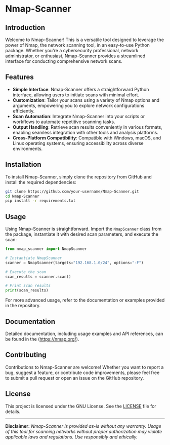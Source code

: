 # Nmap-Scanner

## Introduction
Welcome to Nmap-Scanner! This is a versatile tool designed to leverage the power of Nmap, the network scanning tool, in an easy-to-use Python package. Whether you're a cybersecurity professional, network administrator, or enthusiast, Nmap-Scanner provides a streamlined interface for conducting comprehensive network scans.

## Features
- **Simple Interface**: Nmap-Scanner offers a straightforward Python interface, allowing users to initiate scans with minimal effort.
- **Customization**: Tailor your scans using a variety of Nmap options and arguments, empowering you to explore network configurations efficiently.
- **Scan Automation**: Integrate Nmap-Scanner into your scripts or workflows to automate repetitive scanning tasks.
- **Output Handling**: Retrieve scan results conveniently in various formats, enabling seamless integration with other tools and analysis platforms.
- **Cross-Platform Compatibility**: Compatible with Windows, macOS, and Linux operating systems, ensuring accessibility across diverse environments.

## Installation
To install Nmap-Scanner, simply clone the repository from GitHub and install the required dependencies:

```bash
git clone https://github.com/your-username/Nmap-Scanner.git
cd Nmap-Scanner
pip install -r requirements.txt
```

## Usage
Using Nmap-Scanner is straightforward. Import the `NmapScanner` class from the package, instantiate it with desired scan parameters, and execute the scan:

```python
from nmap_scanner import NmapScanner

# Instantiate NmapScanner
scanner = NmapScanner(targets="192.168.1.0/24", options="-F")

# Execute the scan
scan_results = scanner.scan()

# Print scan results
print(scan_results)
```

For more advanced usage, refer to the documentation or examples provided in the repository.

## Documentation
Detailed documentation, including usage examples and API references, can be found in the (https://nmap.org/).

## Contributing
Contributions to Nmap-Scanner are welcome! Whether you want to report a bug, suggest a feature, or contribute code improvements, please feel free to submit a pull request or open an issue on the GitHub repository.

## License
This project is licensed under the GNU License. See the [LICENSE](LICENSE) file for details.

---

**Disclaimer:** *Nmap-Scanner is provided as-is without any warranty. Usage of this tool for scanning networks without proper authorization may violate applicable laws and regulations. Use responsibly and ethically.*
